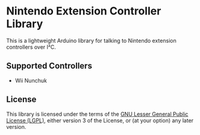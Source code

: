 # Nintendo Extension Controller Library

This is a lightweight Arduino library for talking to Nintendo extension controllers over I²C.

## Supported Controllers
* Wii Nunchuk

## License
This library is licensed under the terms of the [GNU Lesser General Public License (LGPL)](https://www.gnu.org/licenses/lgpl.html), either version 3 of the License, or (at your option) any later version.
